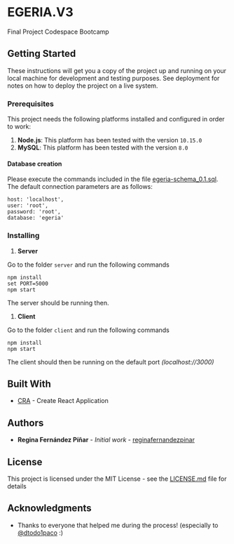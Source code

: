 # EGERIA.V3
Final Project Codespace Bootcamp

## Getting Started

These instructions will get you a copy of the project up and running on your local machine for development and testing purposes. See deployment for notes on how to deploy the project on a live system.

### Prerequisites

This project needs the following platforms installed and configured in order to work:

1. **Node.js**: This platform has been tested with the version `10.15.0` 
2. **MySQL**: This platform has been tested with the version `8.0` 

#### Database creation
Please execute the commands included in the file [egeria-schema_0.1.sql](/server/config/db/egeria-schema_0.1.sql).
The default connection parameters are as follows:
````
host: 'localhost',
user: 'root',
password: 'root',
database: 'egeria'
````

### Installing

1. **Server**

Go to the folder `server` and run the following commands

```
npm install
set PORT=5000
npm start
```

The server should be running then.

1. **Client**

Go to the folder `client` and run the following commands

```
npm install
npm start
```

The client should then be running on the default port _(localhost://3000)_

## Built With

* [CRA](https://github.com/facebook/create-react-app) - Create React Application


## Authors

* **Regina Fernández Píñar** - *Initial work* - [reginafernandezpinar](https://github.com/reginafernandezpinar)

## License

This project is licensed under the MIT License - see the [LICENSE.md](LICENSE.md) file for details

## Acknowledgments

* Thanks to everyone that helped me during the process! (especially to [@dtodo1paco](https://github.com/dtodo1paco)  :)


